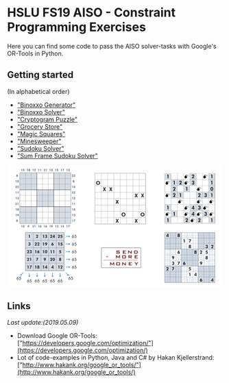 # HSLU FS19 AISO - Constraint Programming Exercises  
Here you can find some code to pass the AISO solver-tasks with Google's OR-Tools in Python.

## Getting started
(In alphabetical order)
* ["Binoxxo Generator"](Constraint_Programming/BinoxxoGenerator.ipynb)
* ["Binoxxo Solver"](Constraint_Programming/BinoxxoSolver.ipynb)
* ["Cryptogram Puzzle"](Constraint_Programming/CryptogramPuzzle.ipynb)
* ["Grocery Store"](Constraint_Programming/GroceryStore.ipynb)
* ["Magic Squares"](Constraint_Programming/MagicSquares.ipynb)
* ["Minesweeper"](Constraint_Programming/Minesweeper.ipynb)
* ["Sudoku Solver"](Constraint_Programming/SudokuSolver.ipynb)
* ["Sum Frame Sudoku Solver"](Constraint_Programming/SumFrameSudokuSolver.ipynb)  

![Preview](Constraint_Programming/images/Preview.png)  

## Links
_Last update:(2019.05.09)_
* Download Google OR-Tools: ["https://developers.google.com/optimization/"](https://developers.google.com/optimization/)
* Lot of code-examples in Python, Java and C# by Hakan Kjellerstrand: ["http://www.hakank.org/google_or_tools/"](http://www.hakank.org/google_or_tools/)
